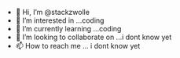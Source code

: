 - 👋 Hi, I’m @stackzwolle
- 👀 I’m interested in ...coding
- 🌱 I’m currently learning ...coding
- 💞️ I’m looking to collaborate on ...i dont know yet
- 📫 How to reach me ... i dont know yet

<!---
stackzwolle/stackzwolle is a ✨ special ✨ repository because its `README.md` (this file) appears on your GitHub profile.
You can click the Preview link to take a look at your changes.
--->
